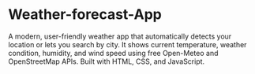 # Weather-forecast-App
A modern, user-friendly weather app that automatically detects your location or lets you search by city. It shows current temperature, weather condition, humidity, and wind speed using free Open-Meteo and OpenStreetMap APIs. Built with HTML, CSS, and JavaScript.

